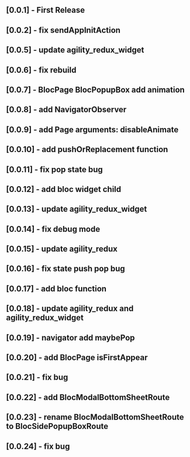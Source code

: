 ## [0.0.1] - First Release

## [0.0.2] - fix sendAppInitAction

## [0.0.5] - update agility_redux_widget

## [0.0.6] - fix rebuild

## [0.0.7] - BlocPage BlocPopupBox add animation

## [0.0.8] - add NavigatorObserver

## [0.0.9] - add Page arguments: disableAnimate

## [0.0.10] - add pushOrReplacement function

## [0.0.11] - fix pop state bug

## [0.0.12] - add bloc widget child

## [0.0.13] - update agility_redux_widget

## [0.0.14] - fix debug mode

## [0.0.15] - update agility_redux

## [0.0.16] - fix state push pop bug

## [0.0.17] - add bloc function

## [0.0.18] - update agility_redux and agility_redux_widget

## [0.0.19] - navigator add maybePop

## [0.0.20] - add BlocPage isFirstAppear

## [0.0.21] - fix bug

## [0.0.22] - add BlocModalBottomSheetRoute

## [0.0.23] - rename BlocModalBottomSheetRoute to BlocSidePopupBoxRoute

## [0.0.24] - fix bug